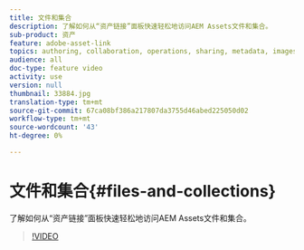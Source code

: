 ```yaml
---
title: 文件和集合
description: 了解如何从“资产链接”面板快速轻松地访问AEM Assets文件和集合。
sub-product: 资产
feature: adobe-asset-link
topics: authoring, collaboration, operations, sharing, metadata, images
audience: all
doc-type: feature video
activity: use
version: null
thumbnail: 33884.jpg
translation-type: tm+mt
source-git-commit: 67ca08bf386a217807da3755d46abed225050d02
workflow-type: tm+mt
source-wordcount: '43'
ht-degree: 0%

---
```



# 文件和集合{#files-and-collections}

了解如何从“资产链接”面板快速轻松地访问AEM Assets文件和集合。

>[!VIDEO](https://video.tv.adobe.com/v/33884/?quality=12)